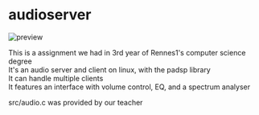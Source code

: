 # audioserver

![preview](http://w-v.fr/img/audioserver.png)

This is a assignment we had in 3rd year of Rennes1's computer science degree  
It's an audio server and client on linux, with the padsp library  
It can handle multiple clients  
It features an interface with volume control, EQ, and a spectrum analyser

src/audio.c was provided by our teacher
